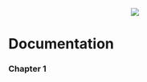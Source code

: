 <p align="center">
  <img src="https://jaeger-engine.web.app/assets/jaeger-engine.png"/>
</p>

<h1>Documentation</h1>
<h3>Chapter 1</h3>
